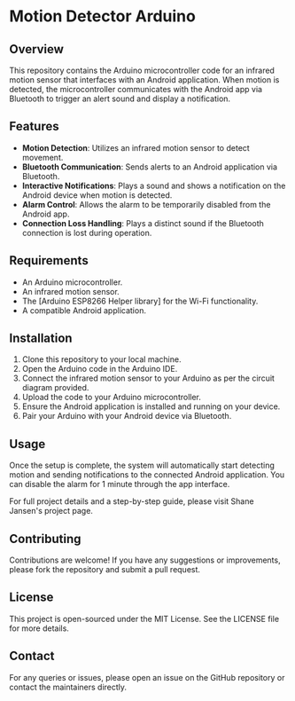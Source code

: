 # Motion Detector Arduino

## Overview
This repository contains the Arduino microcontroller code for an infrared motion sensor that interfaces with an Android application. When motion is detected, the microcontroller communicates with the Android app via Bluetooth to trigger an alert sound and display a notification.

## Features
- **Motion Detection**: Utilizes an infrared motion sensor to detect movement.
- **Bluetooth Communication**: Sends alerts to an Android application via Bluetooth.
- **Interactive Notifications**: Plays a sound and shows a notification on the Android device when motion is detected.
- **Alarm Control**: Allows the alarm to be temporarily disabled from the Android app.
- **Connection Loss Handling**: Plays a distinct sound if the Bluetooth connection is lost during operation.

## Requirements
- An Arduino microcontroller.
- An infrared motion sensor.
- The [Arduino ESP8266 Helper library] for the Wi-Fi functionality.
- A compatible Android application.

## Installation
1. Clone this repository to your local machine.
2. Open the Arduino code in the Arduino IDE.
3. Connect the infrared motion sensor to your Arduino as per the circuit diagram provided.
4. Upload the code to your Arduino microcontroller.
5. Ensure the Android application is installed and running on your device.
6. Pair your Arduino with your Android device via Bluetooth.

## Usage
Once the setup is complete, the system will automatically start detecting motion and sending notifications to the connected Android application. You can disable the alarm for 1 minute through the app interface.

For full project details and a step-by-step guide, please visit Shane Jansen's project page.

## Contributing
Contributions are welcome! If you have any suggestions or improvements, please fork the repository and submit a pull request.

## License
This project is open-sourced under the MIT License. See the LICENSE file for more details.

## Contact
For any queries or issues, please open an issue on the GitHub repository or contact the maintainers directly.
